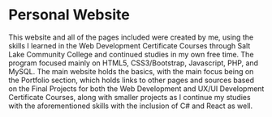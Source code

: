 # Personal Website
This website and all of the pages included were created by me, using the skills I learned in the Web Development Certificate Courses
through Salt Lake Community College and continued studies in my own free time. The program focused mainly on HTML5, CSS3/Bootstrap, 
Javascript, PHP, and MySQL. The main website holds the basics, with the main focus being on the Portfolio section, which holds links 
to other pages and sources based on the Final Projects for both the Web Development and UX/UI Development Certificate Courses, along 
with smaller projects as I continue my studies with the aforementioned skills with the inclusion of C# and React as well.
